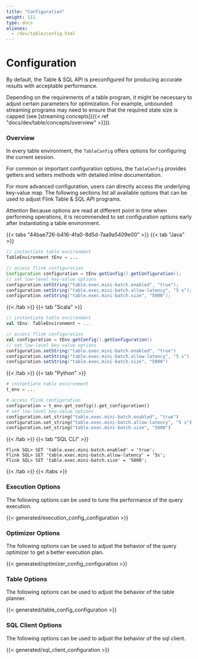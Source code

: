 ```yaml
---
title: "Configuration"
weight: 111
type: docs
aliases:
  - /dev/table/config.html
---
```

<!--
Licensed to the Apache Software Foundation (ASF) under one
or more contributor license agreements.  See the NOTICE file
distributed with this work for additional information
regarding copyright ownership.  The ASF licenses this file
to you under the Apache License, Version 2.0 (the
"License"); you may not use this file except in compliance
with the License.  You may obtain a copy of the License at

  http://www.apache.org/licenses/LICENSE-2.0

Unless required by applicable law or agreed to in writing,
software distributed under the License is distributed on an
"AS IS" BASIS, WITHOUT WARRANTIES OR CONDITIONS OF ANY
KIND, either express or implied.  See the License for the
specific language governing permissions and limitations
under the License.
-->

# Configuration

By default, the Table & SQL API is preconfigured for producing accurate results with acceptable
performance.

Depending on the requirements of a table program, it might be necessary to adjust
certain parameters for optimization. For example, unbounded streaming programs may need to ensure
that the required state size is capped (see [streaming concepts]({{< ref "docs/dev/table/concepts/overview" >}})).



### Overview

In every table environment, the `TableConfig` offers options for configuring the current session.

For common or important configuration options, the `TableConfig` provides getters and setters methods
with detailed inline documentation.

For more advanced configuration, users can directly access the underlying key-value map. The following
sections list all available options that can be used to adjust Flink Table & SQL API programs.

<span class="label label-danger">Attention</span> Because options are read at different point in time
when performing operations, it is recommended to set configuration options early after instantiating a
table environment.

{{< tabs "44bae726-b416-4fa0-8d5d-7aa9a5409e00" >}}
{{< tab "Java" >}}
```java
// instantiate table environment
TableEnvironment tEnv = ...

// access flink configuration
Configuration configuration = tEnv.getConfig().getConfiguration();
// set low-level key-value options
configuration.setString("table.exec.mini-batch.enabled", "true");
configuration.setString("table.exec.mini-batch.allow-latency", "5 s");
configuration.setString("table.exec.mini-batch.size", "5000");
```
{{< /tab >}}
{{< tab "Scala" >}}
```scala
// instantiate table environment
val tEnv: TableEnvironment = ...

// access flink configuration
val configuration = tEnv.getConfig().getConfiguration()
// set low-level key-value options
configuration.setString("table.exec.mini-batch.enabled", "true")
configuration.setString("table.exec.mini-batch.allow-latency", "5 s")
configuration.setString("table.exec.mini-batch.size", "5000")
```
{{< /tab >}}
{{< tab "Python" >}}
```python
# instantiate table environment
t_env = ...

# access flink configuration
configuration = t_env.get_config().get_configuration()
# set low-level key-value options
configuration.set_string("table.exec.mini-batch.enabled", "true")
configuration.set_string("table.exec.mini-batch.allow-latency", "5 s")
configuration.set_string("table.exec.mini-batch.size", "5000")
```
{{< /tab >}}
{{< tab "SQL CLI" >}}
```
Flink SQL> SET 'table.exec.mini-batch.enabled' = 'true';
Flink SQL> SET 'table.exec.mini-batch.allow-latency' = '5s';
Flink SQL> SET 'table.exec.mini-batch.size' = '5000';
```
{{< /tab >}}
{{< /tabs >}}

### Execution Options

The following options can be used to tune the performance of the query execution.

{{< generated/execution_config_configuration >}}

### Optimizer Options

The following options can be used to adjust the behavior of the query optimizer to get a better execution plan.

{{< generated/optimizer_config_configuration >}}

### Table Options

The following options can be used to adjust the behavior of the table planner.

{{< generated/table_config_configuration >}}

### SQL Client Options

The following options can be used to adjust the behavior of the sql client.

{{< generated/sql_client_configuration >}}
